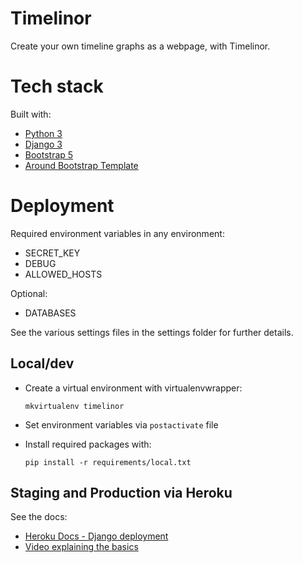 # Timelinor
Create your own timeline graphs as a webpage, with Timelinor.

# Tech stack

Built with:
* [Python 3](https://www.python.org/)
* [Django 3](https://www.djangoproject.com/)
* [Bootstrap 5](https://getbootstrap.com/)
* [Around Bootstrap Template](https://around.createx.studio/)

# Deployment

Required environment variables in any environment:
* SECRET_KEY
* DEBUG
* ALLOWED_HOSTS

Optional:
* DATABASES

See the various settings files in the settings folder for further details.
## Local/dev

* Create a virtual environment with virtualenvwrapper:

    `mkvirtualenv timelinor` 

* Set environment variables via `postactivate` file
* Install required packages with:

    `pip install -r requirements/local.txt`

## Staging and Production via Heroku

See the docs:
* [Heroku Docs - Django deployment](https://devcenter.heroku.com/articles/django-app-configuration)
* [Video explaining the basics](https://www.youtube.com/watch?v=1923eduj0Gg)
